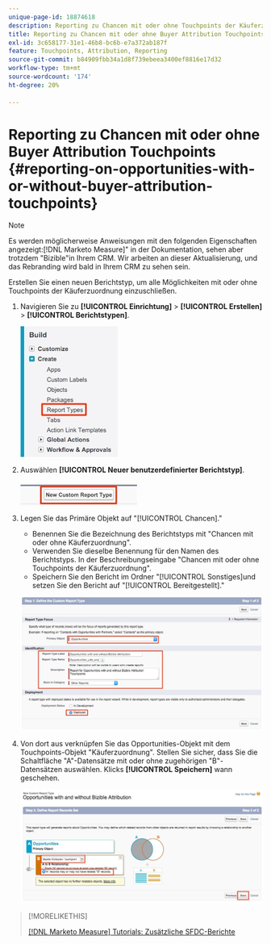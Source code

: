 ```yaml
---
unique-page-id: 18874618
description: Reporting zu Chancen mit oder ohne Touchpoints der Käuferzuordnung - [!DNL Marketo Measure]
title: Reporting zu Chancen mit oder ohne Buyer Attribution Touchpoints
exl-id: 3c658177-31e1-46b8-bc6b-e7a372ab187f
feature: Touchpoints, Attribution, Reporting
source-git-commit: b84909fbb34a1d8f739ebeea3400ef8816e17d32
workflow-type: tm+mt
source-wordcount: '174'
ht-degree: 20%

---
```


# Reporting zu Chancen mit oder ohne Buyer Attribution Touchpoints {#reporting-on-opportunities-with-or-without-buyer-attribution-touchpoints}

>[!NOTE]
>
>Es werden möglicherweise Anweisungen mit den folgenden Eigenschaften angezeigt:[!DNL Marketo Measure]&quot; in der Dokumentation, sehen aber trotzdem &quot;Bizible&quot;in Ihrem CRM. Wir arbeiten an dieser Aktualisierung, und das Rebranding wird bald in Ihrem CRM zu sehen sein.

Erstellen Sie einen neuen Berichtstyp, um alle Möglichkeiten mit oder ohne Touchpoints der Käuferzuordnung einzuschließen.

1. Navigieren Sie zu **[!UICONTROL Einrichtung]** > **[!UICONTROL Erstellen]** > **[!UICONTROL Berichtstypen]**.

   ![](assets/1-1.jpg)

1. Auswählen **[!UICONTROL Neuer benutzerdefinierter Berichtstyp]**.

   ![](assets/2-1.jpg)

1. Legen Sie das Primäre Objekt auf &quot;[!UICONTROL Chancen].&quot;

   * Benennen Sie die Bezeichnung des Berichtstyps mit &quot;Chancen mit oder ohne Käuferzuordnung&quot;.
   * Verwenden Sie dieselbe Benennung für den Namen des Berichtstyps. In der Beschreibungseingabe &quot;Chancen mit oder ohne Touchpoints der Käuferzuordnung&quot;.
   * Speichern Sie den Bericht im Ordner &quot;[!UICONTROL Sonstiges]und setzen Sie den Bericht auf &quot;[!UICONTROL Bereitgestellt].&quot;

   ![](assets/3-1.jpg)

1. Von dort aus verknüpfen Sie das Opportunities-Objekt mit dem Touchpoints-Objekt &quot;Käuferzuordnung&quot;. Stellen Sie sicher, dass Sie die Schaltfläche &quot;A&quot;-Datensätze mit oder ohne zugehörigen &quot;B&quot;-Datensätzen auswählen. Klicks **[!UICONTROL Speichern]** wann geschehen.

   ![](assets/4-1.jpg)

>[!MORELIKETHIS]
>
>[[!DNL Marketo Measure] Tutorials: Zusätzliche SFDC-Berichte](https://experienceleague.adobe.com/en/docs/marketo-measure-learn/tutorials/onboarding/marketo-measure-102/addtional-salesforce-reports)
